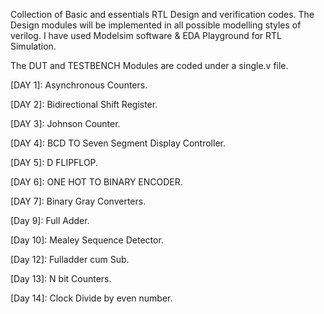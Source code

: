 Collection of Basic and essentials RTL Design and verification codes.
The Design modules will be implemented in all possible modelling styles of verilog.
I have used Modelsim software & EDA Playground for RTL Simulation.



The DUT and TESTBENCH Modules are coded under a single.v file.

[DAY 1]: Asynchronous Counters.

[DAY 2]: Bidirectional Shift Register.

[DAY 3]: Johnson Counter.

[DAY 4]: BCD TO Seven Segment Display Controller.

[DAY 5]: D FLIPFLOP.

[DAY 6]: ONE HOT TO BINARY ENCODER.

[DAY 7]: Binary Gray Converters.

[Day 8]: Ringcounters. 

[Day 9]:  Full Adder.

[Day 10]: Mealey Sequence Detector.

[Day 11]: Decoders.

[Day 12]: Fulladder cum Sub.

[Day 13]: N bit Counters.

[Day 14]: Clock Divide by even number.

